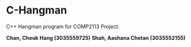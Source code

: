# C-Hangman
C++ Hangman program for COMP2113 Project.

**Chan, Cheuk Hang (3035559725)**
**Shah, Aashana Chetan (3035552155)**
